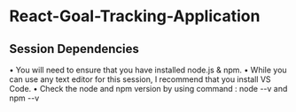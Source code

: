 # React-Goal-Tracking-Application

## Session Dependencies
•	You will need to ensure that you have installed node.js & npm.
•	While you can use any text editor for this session, I recommend that you install VS Code.
• Check the node and npm version by using command : node --v and npm --v


